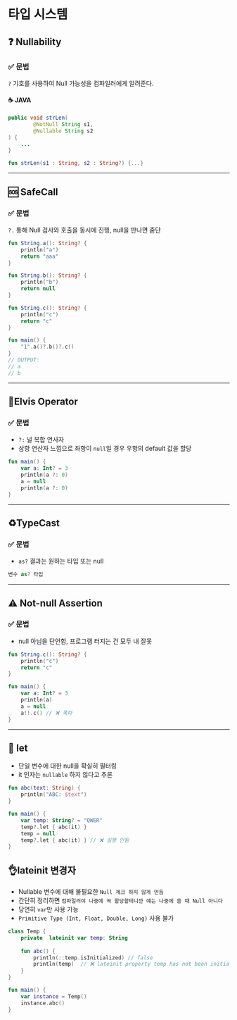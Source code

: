 # 타입 시스템

## ❓ Nullability
### ✅ 문법
`?` 기호를 사용하여 Null 가능성을 컴파일러에게 알려준다.

#### ☕ JAVA
```java
public void strLen(
        @NotNull String s1, 
        @Nullable String s2
) {
    ...
}
```

```kotlin
fun strLen(s1 : String, s2 : String?) {...}
```
---

## 🆘 SafeCall
### ✅ 문법
`?.` 통해 Null 검사와 호출을 동시에 진행, null을 만나면 줃단

```kotlin
fun String.a(): String? {
    println("a")
    return "aaa"
}

fun String.b(): String? {
    println("b")
    return null
}

fun String.c(): String? {
    println("c")
    return "c"
}

fun main() {
    "1".a()?.b()?.c()
}
// OUTPUT:
// a
// b
```
---
## 🪮Elvis Operator
### ✅ 문법
- `?:` 널 복합 연사자
- 삼항 연산자 느낌으로 좌항이 `null`일 경우 우항의 default 값을 할당
```kotlin
fun main() {
    var a: Int? = 3
    println(a ?: 0)
    a = null
    println(a ?: 0)
}
```
---
## ♻️TypeCast
### ✅ 문법
- `as?` 결과는 원하는 타입 또는 null
```kotlin
변수 as? 타입 
```
---
## ⚠️ Not-null Assertion
### ✅ 문법
- null 아님을 단언함, 프로그램 터지는 건 모두 내 잘못
```kotlin
fun String.c(): String? {
    println("c")
    return "c"
}

fun main() {
    var a: Int? = 3
    println(a)
    a = null
    a!!.c() // ❌ 폭파
}
```
---
## 🌉 let
- 단일 변수에 대한 null을 확실히 필터링
- it 인자는 `nullable` 하지 않다고 추론
```kotlin
fun abc(text: String) {
    println("ABC: $text")
}

fun main() {
    var temp: String? = "QWER" 
    temp?.let { abc(it) }
    temp = null
    temp?.let { abc(it) } // ❌ 실행 안됨
}
```

## 👌lateinit 변경자
- Nullable 변수에 대해 불필요한 `Null 체크 하지 않게 만듬`
- 간단히 정리하면 `컴파일러야 나중에 꼭 할당할테니깐 얘는 나중에 쓸 때 Null 아니다`
- 당연히 `var`만 사용 가능
- `Primitive Type (Int, Float, Double, Long)` 사용 불가
```kotlin
class Temp {
    private  lateinit var temp: String
    
    fun abc() {
        println(::temp.isInitialized) // false
        println(temp)  // ❌ lateinit property temp has not been initialized
    }
}

fun main() {
    var instance = Temp()
    instance.abc()
}
```